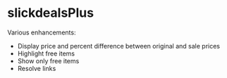 # slickdealsPlus
Various enhancements:

* Display price and percent difference between original and sale prices
* Highlight free items
* Show only free items
* Resolve links
